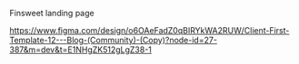 Finsweet landing page

https://www.figma.com/design/o6OAeFadZ0qBIRYkWA2RUW/Client-First-Template-12---Blog-(Community)-(Copy)?node-id=27-387&m=dev&t=E1NHgZK512gLgZ38-1